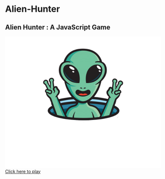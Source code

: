 # Alien-Hunter
## Alien Hunter : A JavaScript Game
![alien](assets/images/Alien.png)
[Click here to play](https://4nmolchaudhary.github.io/Alien-Hunter/)
